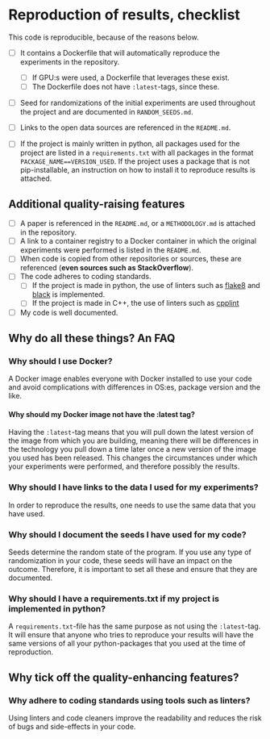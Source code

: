 # Reproduction of results, checklist

This code is reproducible, because of the reasons below.

- [ ] It contains a Dockerfile that will automatically reproduce the experiments in the repository.
  - [ ] If GPU:s were used, a Dockerfile that leverages these exist.
  - [ ] The Dockerfile does not have `:latest`-tags, since these.
- [ ] Seed for randomizations of the initial experiments are used throughout the project and are documented in `RANDOM_SEEDS.md`.
- [ ] Links to the open data sources are referenced in the `README.md`.
- [ ] If the project is mainly written in python, all packages used for the project are listed in a `requirements.txt` with all packages in the format `PACKAGE_NAME==VERSION_USED`. If the project uses a package that is not pip-installable, an instruction on how to install it to reproduce results is attached.


## Additional quality-raising features
- [ ] A paper is referenced in the `README.md`, or a `METHODOLOGY.md` is attached in the repository.
- [ ] A link to a container registry to a Docker container in which the original experiments were performed is listed in the `README.md`.
- [ ] When code is copied from other repositories or sources, these are referenced (__even sources such as StackOverflow__).
- [ ] The code adheres to coding standards.
    - [ ] If the project is made in python, the use of linters such as [flake8](https://github.com/PyCQA/flake8) and [black](https://github.com/psf/black) is implemented.
    - [ ] If the project is made in C++, the use of linters such as [cpplint](https://github.com/cpplint/cpplint)
- [ ] My code is well documented.

## Why do all these things? An FAQ

### Why should I use Docker?

A Docker image enables everyone with Docker installed to use your code and avoid complications with differences in OS:es, package version and the like.

#### Why should my Docker image not have the :latest tag?

Having the `:latest`-tag means that you will pull down the latest version of the image from which you are building, meaning there will be differences in the technology you pull down a time later once a new version of the image you used has been released. This changes the circumstances under which your experiments were performed, and therefore possibly the results.

### Why should I have links to the data I used for my experiments?

In order to reproduce the results, one needs to use the same data that you have used.

### Why should I document the seeds I have used for my code?

Seeds determine the random state of the program. If you use any type of randomization in your code, these seeds will have an impact on the outcome. Therefore, it is important to set all these and ensure that they are documented.

### Why should I have a requirements.txt if my project is implemented in python?

A `requirements.txt`-file has the same purpose as not using the `:latest`-tag. It will ensure that anyone who tries to reproduce your results will have the same versions of all your python-packages that you used at the time of reproduction.


## Why tick off the quality-enhancing features?

### Why adhere to coding standards using tools such as linters?

Using linters and code cleaners improve the readability and reduces the risk of bugs and side-effects in your code. 
